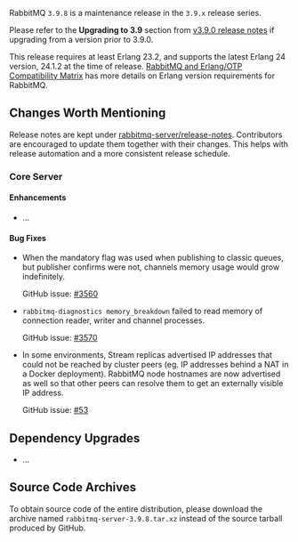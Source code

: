 RabbitMQ `3.9.8` is a maintenance release in the `3.9.x` release series.

Please refer to the **Upgrading to 3.9** section from [v3.9.0 release notes](https://github.com/rabbitmq/rabbitmq-server/releases/tag/v3.9.0) if upgrading from a version prior to 3.9.0.

This release requires at least Erlang 23.2, and supports the latest Erlang 24 version, 24.1.2 at the time of release. [RabbitMQ and Erlang/OTP Compatibility Matrix](https://www.rabbitmq.com/which-erlang.html) has more details on Erlang version requirements for RabbitMQ.



## Changes Worth Mentioning

Release notes are kept under [rabbitmq-server/release-notes](https://github.com/rabbitmq/rabbitmq-server/tree/v3.9.x/release-notes).
Contributors are encouraged to update them together with their changes. This helps with release automation and a more consistent release schedule.

### Core Server

#### Enhancements

 * ...


#### Bug Fixes

* When the mandatory flag was used when publishing to classic queues,
  but publisher confirms were not, channels memory usage would grow indefinitely.

  GitHub issue: [#3560](https://github.com/rabbitmq/rabbitmq-server/issues/3560)

* `rabbitmq-diagnostics memory_breakdown` failed to read memory of connection
  reader, writer and channel processes.

  GitHub issue: [#3570](https://github.com/rabbitmq/rabbitmq-server/issues/3570)

* In some environments, Stream replicas advertised IP addresses that could not be reached by cluster peers
  (eg. IP addresses behind a NAT in a Docker deployment). RabbitMQ node hostnames are now advertised as well
  so that other peers can resolve them to get an externally visible IP address.

   GitHub issue: [#53](https://github.com/rabbitmq/osiris/issues/53) 

## Dependency Upgrades

 * ...


## Source Code Archives

To obtain source code of the entire distribution, please download the archive named `rabbitmq-server-3.9.8.tar.xz` instead of the source tarball produced by GitHub.
